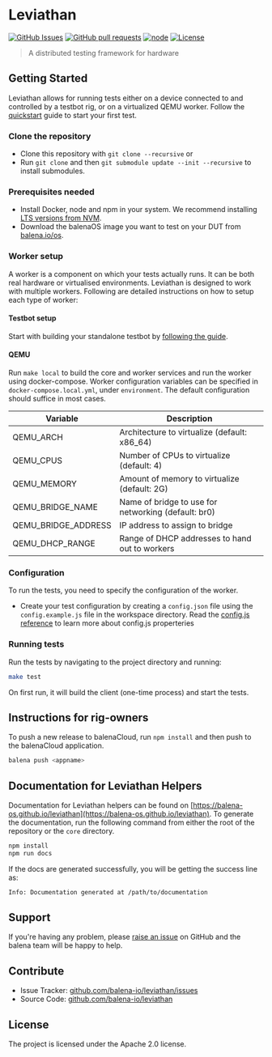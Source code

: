 # Leviathan

[![GitHub Issues](https://img.shields.io/github/issues/balena-io/leviathan.svg)](https://github.com/balena-io/leviathan/issues)
[![GitHub pull requests](https://img.shields.io/github/issues-pr/balena-io/leviathan.svg)](https://github.com/balena-io/leviathan/pulls)
[![node](https://img.shields.io/badge/node-v12.0.0-green.svg)](https://nodejs.org/download/release/v12.0.0/)
[![License](https://img.shields.io/badge/license-APACHE%202.0-blue.svg)](https://opensource.org/licenses/Apache-2.0)

> A distributed testing framework for hardware

## Getting Started

Leviathan allows for running tests either on a device connected to and controlled by a testbot rig, or on a virtualized QEMU worker. Follow the [quickstart](https://balena-os.github.io/leviathan/pages/Getting-Started/quickstart.html) guide to start your first test. 

### Clone the repository

- Clone this repository with `git clone --recursive` or
- Run `git clone` and then `git submodule update --init --recursive` to install submodules.

### Prerequisites needed

- Install Docker, node and npm in your system. We recommend installing [LTS versions from NVM](https://github.com/nvm-sh/nvm#install--update-script).
- Download the balenaOS image you want to test on your DUT from [balena.io/os](https://balena.io/os#download).

### Worker setup

A worker is a component on which your tests actually runs. It can be both real hardware or virtualised environments. Leviathan is designed to work with multiple workers. Following are detailed instructions on how to setup each type of worker:

#### Testbot setup

Start with building your standalone testbot by [following the guide](https://github.com/balena-io-hardware/testbot-hardware/blob/master/documentation/getting-started.md#quick-start-guide-for-testbot).

#### QEMU

Run `make local` to build the core and worker services and run the worker using docker-compose.
Worker configuration variables can be specified in `docker-compose.local.yml`, under `environment`. The default configuration should suffice in most cases.

| Variable            | Description                                         |
| -----------         | --------------------------------------------------- |
| QEMU_ARCH           | Architecture to virtualize (default: x86_64)        |
| QEMU_CPUS           | Number of CPUs to virtualize (default: 4)           |
| QEMU_MEMORY         | Amount of memory to virtualize (default: 2G)        |
| QEMU_BRIDGE_NAME    | Name of bridge to use for networking (default: br0) |
| QEMU_BRIDGE_ADDRESS | IP address to assign to bridge                      |
| QEMU_DHCP_RANGE     | Range of DHCP addresses to hand out to workers      |

### Configuration

To run the tests, you need to specify the configuration of the worker.

- Create your test configuration by creating a `config.json` file using the `config.example.js` file in the workspace directory. Read the [config.js reference](https://balena-os.github.io/leviathan/pages/Getting-Started/config-reference.html) to learn more about config.js properteries  

### Running tests

Run the tests by navigating to the project directory and running:

```bash
make test
```

On first run, it will build the client (one-time process) and start the tests. 

## Instructions for rig-owners

To push a new release to balenaCloud, run `npm install` and then push to the balenaCloud application.

```bash
balena push <appname>
```
## Documentation for Leviathan Helpers

Documentation for Leviathan helpers can be found on [https://balena-os.github.io/leviathan](https://balena-os.github.io/leviathan). To generate the documentation, run the following command from either the root of the repository or the `core` directory.

```bash
npm install
npm run docs
```

If the docs are generated successfully, you will be getting the success line as:

```bash
Info: Documentation generated at /path/to/documentation
```

## Support

If you're having any problem, please [raise an issue][newissue] on GitHub and the balena team will be happy to help.

## Contribute

- Issue Tracker: [github.com/balena-io/leviathan/issues][issues]
- Source Code: [github.com/balena-io/leviathan][source]

## License

The project is licensed under the Apache 2.0 license.

[issues]: https://github.com/balena-io/leviathan/issues
[newissue]: https://github.com/balena-io/leviathan/issues/new
[source]: https://github.com/balena-io/leviathan
